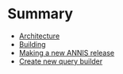 # Summary

- [Architecture](./architecture.md)
- [Building](./building.md)
- [Making a new ANNIS release](./release.md)
- [Create new query builder](./querybuilder.md)
